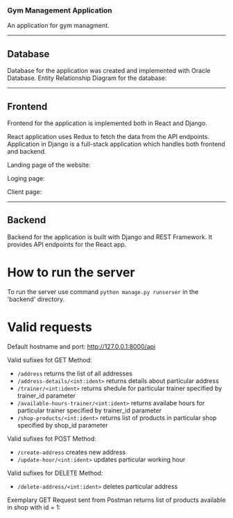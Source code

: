 ### Gym Management Application
An application for gym managment.

---
## Database
Database for the application was created and implemented with Oracle Database.
Entity Relationship Diagram for the database:


---
## Frontend
Frontend for the application is implemented both in React and Django.

React application uses Redux to fetch the data from the API endpoints.
Application in Django is a full-stack application which handles both frontend and backend.

Landing page of the website:


Loging page:


Client page:


---
## Backend
Backend for the application is built with Django and REST Framework. It provides API endpoints for the React app.

# How to run the server
To run the server use command `python manage.py runserver` in the 'backend' directory.

# Valid requests

Default hostname and port: http://127.0.0.1:8000/api

Valid sufixes fot GET Method:

- `/address` returns the list of all addresses
- `/address-details/<int:ident>` returns details about particular address
- `/trainer/<int:ident>` returns shedule for particular trainer specified by trainer_id parameter
- `/available-hours-trainer/<int:ident>` returns availabe hours for particular trainer specified by trainer_id parameter
- `/shop-products/<int:ident>` returns list of products in particular shop specified by shop_id parameter

Valid sufixes fot POST Method:

- `/create-address` creates new address
- `/update-hour/<int:ident>` updates particular working hour

Valid sufixes for DELETE Method:

- `/delete-address/<int:ident>` deletes particular address

Exemplary GET Request sent from Postman returns list of products available in shop with id = 1:
